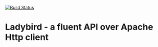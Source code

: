 [![Build Status](https://travis-ci.org/georgecodes/ladybird.png?branch=master)](https://travis-ci.org/georgecodes/ladybird)


# Ladybird - a fluent API over Apache Http client
